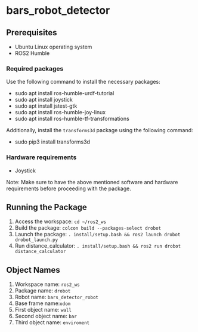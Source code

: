 # bars_robot_detector

## Prerequisites
- Ubuntu Linux operating system
- ROS2 Humble
### Required packages
Use the following command to install the necessary packages:
- sudo apt install ros-humble-urdf-tutorial
- sudo apt install joystick
- sudo apt install jstest-gtk
- sudo apt install ros-humble-joy-linux
- sudo apt install ros-humble-tf-transformations

Additionally, install the `transforms3d` package using the following command:
- sudo pip3 install transforms3d

### Hardware requirements
- Joystick

Note: Make sure to have the above mentioned software and hardware requirements before proceeding with the package.

## Running the Package
1. Access the workspace: `cd ~/ros2_ws`
2. Build the package: `colcon build --packages-select drobot`
3. Launch the package: `. install/setup.bash && ros2 launch drobot drobot_launch.py`
4. Run distance_calculator: `. install/setup.bash && ros2 run drobot distance_calculator`

## Object Names
1. Workspace name: `ros2_ws`
2. Package name: `drobot`
3. Robot name: `bars_detector_robot`
4. Base frame name:`odom`
5. First object name: `wall`
6. Second object name: `bar`
7. Third object name: `enviroment`
